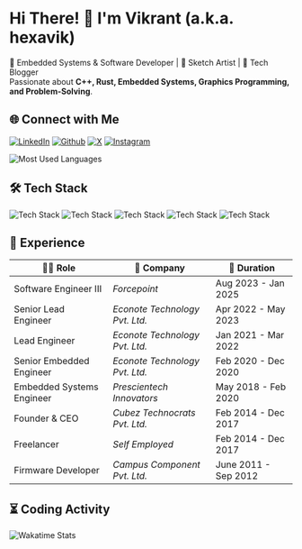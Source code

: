 # Hi There! 👋 I'm Vikrant (a.k.a. hexavik)

🚀 Embedded Systems & Software Developer | 🎨 Sketch Artist | 📖 Tech Blogger  
Passionate about **C++, Rust, Embedded Systems, Graphics Programming, and Problem-Solving**.

<!-- Socials -->
## 🌐 Connect with Me

[![LinkedIn](https://go-skill-icons.vercel.app/api/icons?i=linkedin)](https://www.linkedin.com/in/vikrantap/)
[![Github](https://skillicons.dev/icons?i=github)](https://www.linkedin.com/in/vikrantap/)
[![X](https://go-skill-icons.vercel.app/api/icons?i=x)](https://www.linkedin.com/in/vikrantap/)
[![Instagram](https://skillicons.dev/icons?i=instagram)](https://www.linkedin.com/in/vikrantap/)

![Most Used Languages](https://github-readme-stats.vercel.app/api/top-langs/?username=hexavik&theme=nord&show_icons=true&hide_border=true&layout=compact)

## 🛠️ Tech Stack

![Tech Stack](https://skillicons.dev/icons?i=c,cpp,rust,bash,markdown)
![Tech Stack](https://skillicons.dev/icons?i=vscode,sublime,git)
![Tech Stack](https://skillicons.dev/icons?i=linux,raspberrypi,arduino)
![Tech Stack](https://go-skill-icons.vercel.app/api/icons?i=zed)
![Tech Stack](https://go-skill-icons.vercel.app/api/icons?i=cmake,jira)

## 💼 Experience

| 👨‍💻 Role | 📍 Company | 📆 Duration |
|------|---------|----------|
| Software Engineer III | *Forcepoint* | Aug 2023 - Jan 2025 |
| Senior Lead Engineer | *Econote Technology Pvt. Ltd.* | Apr 2022 - May 2023 |
| Lead Engineer | *Econote Technology Pvt. Ltd.* | Jan 2021 - Mar 2022 |
| Senior Embedded Engineer | *Econote Technology Pvt. Ltd.* | Feb 2020 - Dec 2020 |
| Embedded Systems Engineer | *Prescientech Innovators* | May 2018 - Feb 2020 |
| Founder & CEO | *Cubez Technocrats Pvt. Ltd.* | Feb 2014 - Dec 2017 |
| Freelancer | *Self Employed* | Feb 2014 - Dec 2017 |
| Firmware Developer | *Campus Component Pvt. Ltd.* | June 2011 - Sep 2012 |

## ⏳ Coding Activity

<!-- Wakatime stats -->
![Wakatime Stats](https://github-readme-stats.vercel.app/api/wakatime?username=hexavik&theme=nord&hide_border=true)
